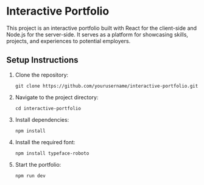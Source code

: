 # Interactive Portfolio

This project is an interactive portfolio built with React for the client-side and Node.js for the server-side. It serves as a platform for showcasing skills, projects, and experiences to potential employers.

## Setup Instructions

1. Clone the repository:
   ```
   git clone https://github.com/yourusername/interactive-portfolio.git
   ```

2. Navigate to the project directory:
   ```
   cd interactive-portfolio
   ```

3. Install dependencies:
   ```
   npm install
   ```

4. Install the required font:
   ```
   npm install typeface-roboto
   ```

5. Start the portfolio:
   ```
   npm run dev
   ```
